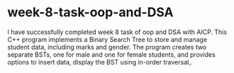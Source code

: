 # week-8-task-oop-and-DSA
I have successfully completed week 8 task of oop and DSA with AICP. This C++ program implements a Binary Search Tree  to store and manage student data, including marks and gender. The program creates two separate BSTs, one for male  and one for female students, and provides options to insert data, display the BST using in-order traversal,.

